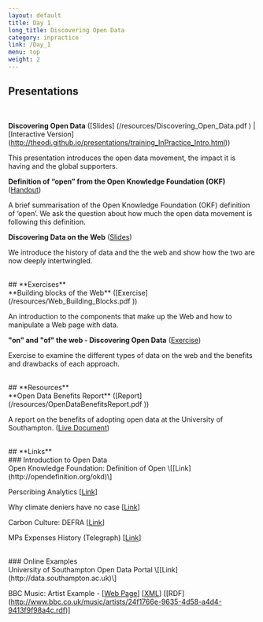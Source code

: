 ```yaml
---
layout: default
title: Day 1
long_title: Discovering Open Data
category: inpractice
link: /Day_1
menu: top
weight: 2
---
```


## **Presentations**
<br>

**Discovering Open Data** ([Slides] (/resources/Discovering_Open_Data.pdf ) | [Interactive Version] (http://theodi.github.io/presentations/training_InPractice_Intro.html))

This presentation introduces the open data movement, the impact it is having and the global supporters.
  
**Definition of “open” from the Open Knowledge Foundation (OKF)** ([Handout](/resources/Open_Definition.pdf ))

A brief summarisation of the Open Knowledge Foundation (OKF) definition of ‘open’. We ask the question about how much the open data movement is following this definition.
 
**Discovering Data on the Web** ([Slides](/resources/Discovering_Data.pdf ))

We introduce the history of data and the the web and show how the two are now deeply intertwingled.

<br>
## **Exercises**
<br> 
**Building blocks of the Web** ([Exercise](/resources/Web_Building_Blocks.pdf ))

An introduction to the components that make up the Web and how to manipulate a Web page with data.

**"on" and "of" the web - Discovering Open Data** ([Exercise](/resources/Discovering_Open_Data_Exercise.pdf ))

Exercise to examine the different types of data on the web and the benefits and drawbacks of each approach. 

<br>
## **Resources**
<br> 
**Open Data Benefits Report** ([Report](/resources/OpenDataBenefitsReport.pdf ))

A report on the benefits of adopting open data at the University of Southampton. ([Live Document](https://docs.google.com/document/d/1tvtjukkh9ZPEMnRXMqoWEM-X3LX9GRbY8XbjPtpnwSE/edit#heading=h.oa1z7ovuqhwz ))

<br>
## **Links**
<br>
### Introduction to Open Data
<br>
Open Knowledge Foundation: Definition of Open \[[Link](http://opendefinition.org/okd)\]

Perscribing Analytics \[[Link](http://www.theodi.org/news/prescription-savings-worth-millions-identified-odi-incubated-company)\]

Why climate deniers have no case \[[Link](http://www.desmogblog.com/2012/11/15/why-climate-deniers-have-no-credibility-science-one-pie-chart)\]

Carbon Culture: DEFRA \[[Link](http://www.carbonculture.net/orgs/defra/)\]

MPs Expenses History (Telegraph) \[[Link](http://www.telegraph.co.uk/news/newstopics/mps-expenses/)\]

<br>
### Online Examples
<br>
University of Southampton Open Data Portal \[[Link](http://data.southampton.ac.uk)\]

BBC Music: Artist Example - \[[Web Page](http://www.bbc.co.uk/music/artists/24f1766e-9635-4d58-a4d4-9413f9f98a4c)\] \[[XML](http://www.bbc.co.uk/music/artists/24f1766e-9635-4d58-a4d4-9413f9f98a4c.xml)\] \[[RDF] (http://www.bbc.co.uk/music/artists/24f1766e-9635-4d58-a4d4-9413f9f98a4c.rdf)\]
